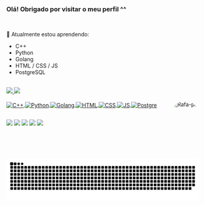 ### Olá! Obrigado por visitar o meu perfil ^^

<br>

  🌱 Atualmente estou aprendendo:
   * C++
   * Python
   * Golang
   * HTML / CSS / JS
   * PostgreSQL

<br>

<div>
  <a href="https://github.com/GabrielVitorGL">
  <img height="180em" src="https://github-readme-stats.vercel.app/api?username=GabrielVitorGL&show_icons=true&theme=chartreuse-dark&include_all_commits=true&count_private=true"/>
  <img height="180em" src="https://github-readme-stats.vercel.app/api/top-langs/?username=GabrielVitorGL&layout=compact&langs_count=7&theme=chartreuse-dark"/>
</div>
  
<div style="display: inline_block"><br>
  <img align="center" alt="C++" height="35" width="45" src="https://cdn.jsdelivr.net/gh/devicons/devicon/icons/cplusplus/cplusplus-original.svg">
  <img align="center" alt="Python" height="35" width="45" src="https://cdn.jsdelivr.net/gh/devicons/devicon/icons/python/python-original.svg">
  <img align="center" alt="Golang" height="35" width="45" src="https://cdn.jsdelivr.net/gh/devicons/devicon/icons/go/go-original-wordmark.svg">
  <img align="center" alt="HTML" height="35" width="45" src="https://cdn.jsdelivr.net/gh/devicons/devicon/icons/html5/html5-original.svg">
  <img align="center" alt="CSS" height="35" width="45" src="https://cdn.jsdelivr.net/gh/devicons/devicon/icons/css3/css3-original.svg">
  <img align="center" alt="JS" height="35" width="45" src="https://cdn.jsdelivr.net/gh/devicons/devicon/icons/javascript/javascript-original.svg">
  <img align="center" alt="Postgre" height="35" width="45" src="https://cdn.jsdelivr.net/gh/devicons/devicon/icons/postgresql/postgresql-original.svg">
  <img align="right" alt="Rafa-pic" height="150" style="border-radius:50px;" src="https://images-wixmp-ed30a86b8c4ca887773594c2.wixmp.com/f/19f1535b-749b-4a8e-8640-d429f027cd3c/de04f5f-61a4ed30-0269-4b7d-bf90-85c046193478.gif?token=eyJ0eXAiOiJKV1QiLCJhbGciOiJIUzI1NiJ9.eyJzdWIiOiJ1cm46YXBwOjdlMGQxODg5ODIyNjQzNzNhNWYwZDQxNWVhMGQyNmUwIiwiaXNzIjoidXJuOmFwcDo3ZTBkMTg4OTgyMjY0MzczYTVmMGQ0MTVlYTBkMjZlMCIsIm9iaiI6W1t7InBhdGgiOiJcL2ZcLzE5ZjE1MzViLTc0OWItNGE4ZS04NjQwLWQ0MjlmMDI3Y2QzY1wvZGUwNGY1Zi02MWE0ZWQzMC0wMjY5LTRiN2QtYmY5MC04NWMwNDYxOTM0NzguZ2lmIn1dXSwiYXVkIjpbInVybjpzZXJ2aWNlOmZpbGUuZG93bmxvYWQiXX0.CLEU3cu8m4v-1KBoYaUXJUKTuZI7WVWuNn1xo7uGUQY">
</div>
  
##
  
<div> 
 <a href="https://discord.gg/wagxzStdcR" target="_blank"><img src="https://img.shields.io/badge/Discord-7289DA?style=for-the-badge&logo=discord&logoColor=white" target="_blank"></a> 
  <a href = "mailto:gabrielvitorcom@hotmail.com"><img src="https://img.shields.io/badge/Gmail-D14836?style=for-the-badge&logo=gmail&logoColor=white" target="_blank"></a>
  <a href = "mailto:gabrielvitorcom@hotmail.com"><img src="https://img.shields.io/badge/Slack-4A154B?style=for-the-badge&logo=slack&logoColor=white" target="_blank"></a>
  <a href = "https://teams.microsoft.com/l/chat/0/0?users=gabriel.lourenco18@etec.sp.gov.br"><img src="https://img.shields.io/badge/Microsoft_Teams-6264A7?style=for-the-badge&logo=microsoft-teams&logoColor=white" target="_blank"></a>
   <a href = "https://wa.me/5511910449191"><img src="https://img.shields.io/badge/WhatsApp-25D366?style=for-the-badge&logo=whatsapp&logoColor=white" target="_blank"></a>
 
  ![Snake animation](https://github.com/GabrielVitorGL/GabrielVitorGL/blob/output/github-contribution-grid-snake.svg)
 
</div>

  
